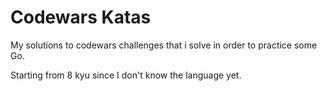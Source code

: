 # Codewars Katas

My solutions to codewars challenges that i solve in order to practice some Go.

Starting from 8 kyu since I don't know the language yet.
